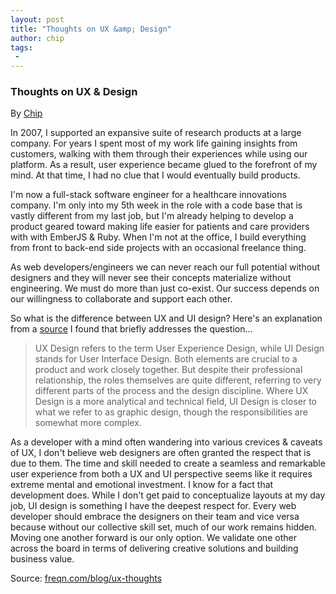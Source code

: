 ```yaml
---
layout: post
title: "Thoughts on UX &amp; Design"
author: chip
tags:
 -
---
```


### Thoughts on UX & Design

<span class='author'>By <a href='http://twitter.com/freqn'>Chip</a></span>

In 2007, I supported an expansive suite of research products at a large company. For years I spent most of my work life gaining insights from customers, walking with them through their experiences while using our platform. As a result, user experience became glued to the forefront of my mind. At that time, I had no clue that I would eventually build products.

I'm now a full-stack software engineer for a healthcare innovations company. I'm only into my 5th week in the role with a code base that is vastly different from my last job, but I'm already helping to develop a product geared toward making life easier for patients and care providers with with EmberJS & Ruby. When I'm not at the office, I build everything from front to back-end side projects with an occasional freelance thing.

As web developers/engineers we can never reach our full potential without designers and they will never see their concepts materialize without engineering. We must do more than just co-exist. Our success depends on our willingness to collaborate and support each other.

So what is the difference between UX and UI design? Here's an explanation from a [source](http://blog.careerfoundry.com/ui-design/the-difference-between-ux-and-ui-design-a-laymans-guide/) I found that briefly addresses the question...   

> UX Design refers to the term User Experience Design, while UI Design stands for User Interface Design. Both elements are crucial to a product and work closely together. But despite their professional relationship, the roles themselves are quite different, referring to very different parts of the process and the design discipline. Where UX Design is a more analytical and technical field, UI Design is closer to what we refer to as graphic design, though the responsibilities are somewhat more complex.

As a developer with a mind often wandering into various crevices & caveats of UX, I don't believe web designers are often granted the respect that is due to them. The time and skill needed to create a seamless and remarkable user experience from both a UX and UI perspective seems like it requires extreme mental and emotional investment. I know for a fact that development does. While I don't get paid to conceptualize layouts at my day job, UI design is something I have the deepest respect for. Every web developer should embrace the designers on their team and vice versa because without our collective skill set, much of our work remains hidden. Moving one another forward is our only option. We validate one other across the board in terms of delivering creative solutions and building business value.

Source: [freqn.com/blog/ux-thoughts](http://freqn.com/blog/ux-thoughts)
